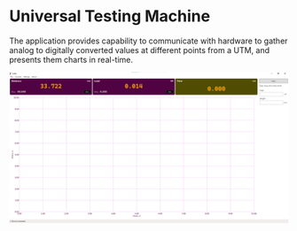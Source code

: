 # Universal Testing Machine

The application provides capability to communicate with hardware to gather analog to digitally converted values at different points from a UTM, and presents them charts in real-time.

![Universal Testing Machine](./.bin/Screenshot.png)


